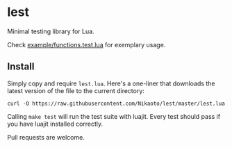 # lest
Minimal testing library for Lua.

Check [example/functions.test.lua](./example/functions.test.lua) for exemplary usage.

## Install
Simply copy and require `lest.lua`. Here's a one-liner that downloads
the latest version of the file to the current directory:
```
curl -O https://raw.githubusercontent.com/Nikaoto/lest/master/lest.lua
```

Calling `make test` will run the test suite with luajit. Every test
should pass if you have luajit installed correctly.

Pull requests are welcome.
